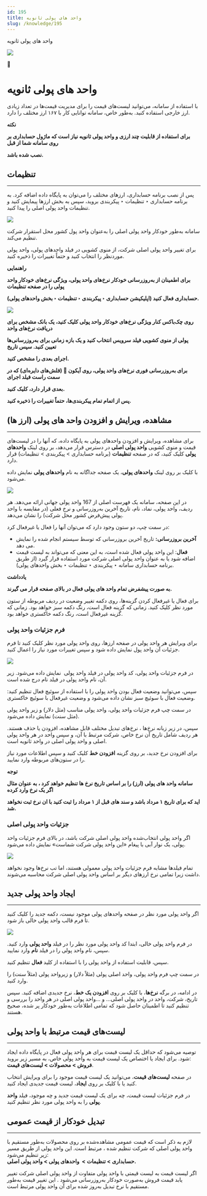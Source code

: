 ```yaml
---
id: 195
title: واحد های پولی ثانویه
slug: /knowledge/195
---
```



 

واحد های پولی ثانویه

 

![](https://odoofarsi.com/web/image/2651?access_token=df63284b-6b0a-4c5d-8cae-c8ebcbb4e0c2)

📖

# واحد های پولی ثانویه

با استفاده از سامانه، می‌توانید لیست‌های قیمت را برای مدیریت قیمت‌ها در تعداد زیادی ارز خارجی استفاده کنید. به‌طور خاص، سامانه توانایی کار با ۱۶۷ ارز مختلف را دارد.

**نکته**

**برای استفاده از قابلیت چند ارزی و واحد پولی ثانویه نیاز است که ماژول حسابداری بر روی سامانه شما از قبل**

**نصب شده باشد.**

## **تنظیمات**

---

پس از نصب برنامه حسابداری، ارزهای مختلف را می‌توان به پایگاه داده اضافه کرد. به برنامه حسابداری ‣ تنظیمات ‣ پیکربندی بروید، سپس به بخش ارزها پیمایش کنید و تنظیمات واحد پولی اصلی را پیدا کنید.

![](https://odoofarsi.com/web/image/2491-b8d82a04/image.png?access_token=1774906d-27ac-4f8a-afa1-1b32847049dd)

سامانه به‌طور خودکار واحد پولی اصلی را به‌عنوان واحد پول کشور محل استقرار شرکت تنظیم می‌کند.

برای تغییر واحد پولی اصلی شرکت، از منوی کشویی در فیلد واحدهای پولی، واحد پولی موردنظر را انتخاب کنید و حتماً تغییرات را ذخیره کنید.

**راهنمایی**

**برای اطمینان از به‌روزرسانی خودکار نرخ‌های واحد پولی، ویژگی نرخ‌های خودکار واحد پولی را در صفحه تنظیمات**

**حسابداری فعال کنید (اپلیکیشن حسابداری ‣ پیکربندی ‣ تنظیمات ‣ بخش واحدهای پولی).**

![](https://odoofarsi.com/web/image/2492-c2b03c86/Screen%20Shot%202024-08-18%20at%208.28.38%20AM.png?access_token=18171d2f-dc83-490d-aac4-a8b236bb8f5b)

**روی چک‌باکس کنار ویژگی نرخ‌های خودکار واحد پولی کلیک کنید، یک بانک مشخص برای دریافت نرخ‌های واحد**

**پولی از منوی کشویی فیلد سرویس انتخاب کنید و یک بازه زمانی برای به‌روزرسانی‌ها تعیین کنید. سپس تاریخ**

**اجرای بعدی را مشخص کنید.**

**برای به‌روزرسانی فوری نرخ‌های واحد پولی، روی آیکون 🔁 (فلش‌های دایره‌ای) که در سمت راست فیلد اجرای**

**بعدی قرار دارد، کلیک کنید.**

**پس از اتمام تمام پیکربندی‌ها، حتماً تغییرات را ذخیره کنید.**

## **مشاهده، ویرایش و افزودن واحد های پولی (ارز ها)**

---

برای مشاهده، ویرایش و افزودن واحدهای پولی به پایگاه داده، که آنها را در لیست‌های قیمت و منوی کشویی **واحد پولی اصلی** در دسترس قرار می‌دهد، بر روی لینک **واحدهای پولی** کلیک کنید، که در صفحه **تنظیمات** (برنامه حسابداری > پیکربندی > تنظیمات) قرار دارد.

با کلیک بر روی لینک **واحدهای پولی**، یک صفحه جداگانه به نام **واحدهای پولی** نمایش داده می‌شود.

![](https://odoofarsi.com/web/image/2493-4d78be04/image.png?access_token=5cbb3549-5d65-4826-80dc-6ce8c0e7e016)

در این صفحه، سامانه یک فهرست اصلی از 167 واحد پولی جهانی ارائه می‌دهد. هر ردیف، واحد پولی، نماد، نام، تاریخ آخرین به‌روزرسانی و نرخ فعلی (در مقایسه با واحد پولی پیش‌فرض کشور محل شرکت) را نشان می‌دهد.

در سمت چپ، دو ستون وجود دارد که می‌توان آنها را فعال یا غیرفعال کرد:

* **آخرین بروزرسانی:** تاریخ آخرین بروزرسانی که توسط سیستم انجام شده را نمایش می دهد.
* **فعال**: این واحد پولی فعال شده است، به این معنی که می‌تواند به لیست قیمت اضافه شود یا به عنوان واحد پولی اصلی شرکت مورد استفاده قرار گیرد (از طریق برنامه حسابداری سامانه ‣ پیکربندی ‣ تنظیمات ‣ بخش واحدهای پولی).

**یادداشت**

**به صورت پیشفرض تمام واحد های پولی فعال در بالای صفحه قرار می گیرند.**

برای فعال یا غیرفعال کردن گزینه‌ها، روی دکمه تغییر وضعیت در ردیف مربوطه از ستون مورد نظر کلیک کنید. زمانی که گزینه فعال است، رنگ دکمه سبز خواهد بود. زمانی که گزینه غیرفعال است، رنگ دکمه خاکستری خواهد بود.

### **فرم جزئیات واحد پولی**

برای ویرایش هر واحد پولی در صفحه ارزها، روی واحد پولی مورد نظر کلیک کنید تا فرم جزئیات آن واحد پول نمایش داده شود و سپس تغییرات مورد نیاز را اعمال کنید.

![](https://odoofarsi.com/web/image/2494-42769a45/image.png?access_token=3e431371-b1ad-4278-91da-6d6c1a5fe771)

در فرم جزئیات واحد پولی، کد واحد پولی در فیلد واحد پولی  نمایش داده می‌شود. زیر آن، نام واحد پولی در فیلد نام درج شده است.

سپس، می‌توانید وضعیت فعال بودن واحد پولی را با استفاده از سوئیچ فعال تنظیم کنید: وضعیت فعال با سوئیچ سبز نشان داده می‌شود و وضعیت غیرفعال با سوئیچ خاکستری.

در سمت چپ فرم جزئیات واحد پولی، واحد پولی مناسب (مثل دلار) و زیر واحد پولی (مثل سنت) نمایش داده می‌شود.

سپس، در زیر زبانه نرخ‌ها ، نرخ‌های تبدیل مختلف قابل مشاهده، افزودن یا حذف هستند. هر ردیف شامل تاریخ آن نرخ خاص، شرکت مرتبط با آن، و سپس واحد در هر واحد پولی اصلی و واحد پولی اصلی در واحد ثانویه است.

برای افزودن نرخ جدید، بر روی گزینه **افزودن خط** کلیک کنید و سپس اطلاعات مورد نیاز را در ستون‌های مربوطه وارد نمایید.

**توجه**

**سامانه واحد های پولی (ارز) را بر اساس تاریخ نرخ ها تنظیم خواهد کرد ، به عنوان مثال اگر یک نرخ وارد کرده**

**اید که برای تاریخ ۱ مرداد باشد و سند های قبل از ۱ مرداد را ثبت کنید با ان نرخ ثبت نخواهد شد.**

### **جزئیات واحد پولی اصلی**

اگر واحد پولی انتخاب‌شده واحد پولی اصلی شرکت باشد، در بالای فرم جزئیات واحد پولی، یک نوار آبی با پیغام «این واحد پولی شرکت شماست» نمایش داده می‌شود.

![](https://odoofarsi.com/web/image/2495-62f460ff/image.png?access_token=d21e10fd-9cc3-464f-bb3d-2c1e8ea81b19)

تمام فیلدها مشابه فرم جزئیات واحد پولی معمولی هستند، اما تب نرخ‌ها وجود نخواهد داشت زیرا تمامی نرخ‌ ارزهای دیگر بر اساس واحد پولی اصلی شرکت محاسبه می‌شوند.

## **ایجاد واحد پولی جدید**

---

اگر واحد پولی مورد نظر در صفحه واحدهای پولی موجود نیست، دکمه جدید را کلیک کنید تا فرم قالب واحد پولی خالی باز شود.

![](https://odoofarsi.com/web/image/2497-7fd8311a/image.png?access_token=a73b4e2d-6d60-4172-889a-4f63632956aa)

در فرم واحد پولی خالی، ابتدا کد واحد پولی مورد نظر را در فیلد **واحد پولی** وارد کنید. سپس، نام واحد پولی را در فیلد **نام** وارد نمایید.

سپس، قابلیت استفاده از واحد پولی را با استفاده از کلید **فعال** تنظیم کنید.

در سمت چپ فرم واحد پولی، واحد اصلی پولی (مثلاً دلار) و زیرواحد پولی (مثلاً سنت) را وارد کنید.

در ادامه، در برگه **نرخ‌ها**، با کلیک بر روی **افزودن یک خط**، نرخ جدیدی اضافه کنید. سپس تاریخ، شرکت، واحد در واحد پولی اصلی... و ...واحد پولی اصلی در هر واحد را بررسی و تنظیم کنید تا اطمینان حاصل شود که تمامی اطلاعات به‌طور خودکار پر شده، صحیح هستند.

## **لیست‌های قیمت مرتبط با واحد پولی**

---

توصیه می‌شود که حداقل یک لیست قیمت برای هر واحد پولی فعال در پایگاه داده ایجاد شود. برای ایجاد یا اختصاص یک لیست قیمت به واحد پولی خاص، به مسیر زیر بروید:  
**فروش > محصولات > لیست‌های قیمت**.

در صفحه **لیست‌های قیمت**، می‌توانید یک لیست قیمت موجود را برای ویرایش انتخاب کنید یا با کلیک بر روی **ایجاد**، لیست قیمت جدیدی ایجاد کنید.

در فرم جزئیات لیست قیمت، چه برای یک لیست قیمت جدید و چه موجود، فیلد **واحد پولی** را به واحد پولی مورد نظر تنظیم کنید.

## **تبدیل خودکار از قیمت عمومی**

---

لازم به ذکر است که قیمت عمومی مشاهده‌شده بر روی محصولات به‌طور مستقیم با واحد پولی اصلی که شرکت تنظیم شده ، مرتبط است. این واحد پولی از طریق مسیر زیر تنظیم می‌شود:  
**حسابداری > تنظیمات >  واحدهای پولی > واحد پولی اصلی.**

اگر لیست قیمت به لیست قیمتی با واحد پولی متفاوت از واحد پولی اصلی شرکت تغییر یابد قیمت فروش به‌صورت خودکار به‌روزرسانی می‌شود . این تغییر قیمت به‌طور مستقیم با نرخ تبدیل به‌روز شده برای آن واحد پولی مرتبط است.